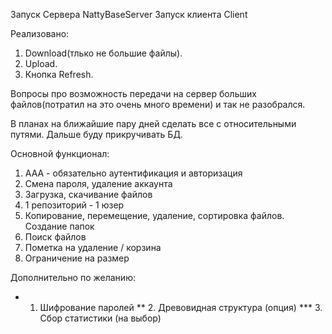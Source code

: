 Запуск Сервера NattyBaseServer
Запуск клиента Client

Реализовано:
1. Download(тлько не большие файлы).
2. Upload.
3. Кнопка Refresh.

Вопросы про возможность передачи на сервер больших файлов(потратил на это очень
много времени) и так не разобрался.

В планах на ближайшие пару дней сделать все с относительными путями.
Дальше буду прикручивать БД.



Основной функционал:
1. ААА - обязательно аутентификация и авторизация
2. Смена пароля, удаление аккаунта
3. Загрузка, скачивание файлов
4. 1 репозиторий - 1 юзер
5. Копирование, перемещение, удаление, сортировка файлов. Создание папок
6. Поиск файлов
7. Пометка на удаление / корзина
8. Ограничение на размер

Дополнительно по желанию:
*   1. Шифрование паролей
**  2. Древовидная структура (опция)
*** 3. Сбор статистики (на выбор)
